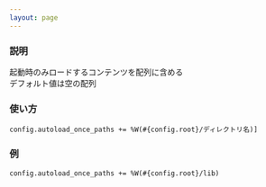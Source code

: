 ```yaml
---
layout: page
---
```


### 説明

起動時のみロードするコンテンツを配列に含める  
デフォルト値は空の配列

### 使い方

    config.autoload_once_paths += %W(#{config.root}/ディレクトリ名)]

### 例

    config.autoload_once_paths += %W(#{config.root}/lib)
